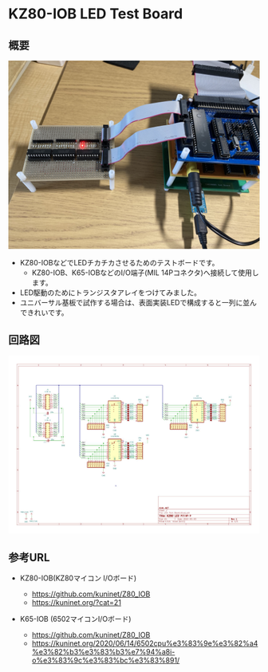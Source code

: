 # KZ80-IOB LED Test Board

## 概要

![イメージ](image/LED-Testboard.JPEG)

* KZ80-IOBなどでLEDチカチカさせるためのテストボードです。
  * KZ80-IOB、K65-IOBなどのI/O端子(MIL 14Pコネクタ)へ接続して使用します。
* LED駆動のためにトランジスタアレイをつけてみました。
* ユニバーサル基板で試作する場合は、表面実装LEDで構成すると一列に並んできれいです。

## 回路図

![回路図](image/LED-Test-Board.jpg)

## 参考URL
* KZ80-IOB(KZ80マイコン I/Oボード)
  * https://github.com/kuninet/Z80_IOB
  * https://kuninet.org/?cat=21

* K65-IOB (6502マイコンI/Oボード)
  * https://github.com/kuninet/Z80_IOB
  * https://kuninet.org/2020/06/14/6502cpu%e3%83%9e%e3%82%a4%e3%82%b3%e3%83%b3%e7%94%a8i-o%e3%83%9c%e3%83%bc%e3%83%891/
